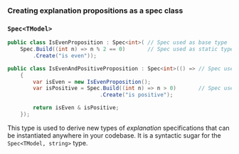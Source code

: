 ### Creating explanation propositions as a spec class

### `Spec<TModel>`

```csharp
public class IsEvenProposition : Spec<int>( // Spec used as base type
    Spec.Build((int n) => n % 2 == 0)       // Spec used as static type
        .Create("is even"));

public class IsEvenAndPositiveProposition : Spec<int>(() => // Spec used as base type
    {
        var isEven = new IsEvenProposition();
        var isPositive = Spec.Build((int n) => n > 0)       // Spec used as static type
                             .Create("is positive");

        return isEven & isPositive;
    });
```

This type is used to derive new types of _explanation_ specifications that can be instantiated anywhere in your
codebase.
It is a syntactic sugar for the `Spec<TModel, string>` type.
